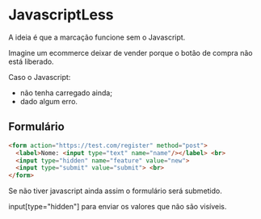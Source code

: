 # JavascriptLess

A ideia é que a marcação funcione sem o Javascript.

Imagine um ecommerce deixar de vender porque o botão de compra não está liberado.

Caso o Javascript:
- não tenha carregado ainda;
- dado algum erro.

## Formulário

```html
<form action="https://test.com/register" method="post"> 
  <label>Nome: <input type="text" name="name"/></label> <br>
  <input type="hidden" name="feature" value="new">
  <input type="submit" value="submit"> <br>
</form>
```

Se não tiver javascript ainda assim o formulário será submetido.

input[type="hidden"] para enviar os valores que não são visíveis.

